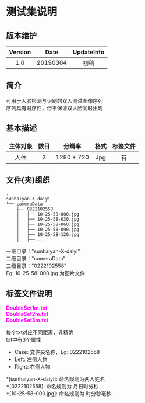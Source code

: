 # 测试集说明
## 版本维护
|Version|Date|UpdateInfo|
|:--:|:--:|:--:|
|1.0|20190304|初稿|
## 简介

可用于人脸检测与识别的双人测试图像序列  
序列具有时序性，但不保证双人脸同时出现  

## 基本描述
|主体对象|数目|分辨率|格式|标签文件|
|:--:|:--:|:--:|:--:|:--:|
|人体|2|1280 * 720|Jpg|有

## 文件(夹)组织
```
.
sunhaiyan-X-daiyi
└── cameraData
    ├── 0222102558
    │   ├── 10-25-58-000.jpg
    │   ├── 10-25-58-030.jpg
    │   ├── 10-25-58-060.jpg
    │   ├── 10-25-58-090.jpg
    │   ├── 10-25-58-120.jpg
    │   ├── ...
```
一级目录："sunhaiyan-X-daiyi"  
二级目录："cameraData"  
三级目录："0222102558"  
Eg: 10-25-58-000.jpg 为图片文件  

## 标签文件说明
<font color="#ff00ff">**DoubleSet1m.txt  
DoubleSet2m.txt  
DoubleSet3m.txt**</font>

每个txt对应不同距离，非精确  
txt中有3个属性
 - Case: 文件夹名称，Eg: 0222102558
 - Left: 左侧人物
 - Right: 右侧人物

*[sunhaiyan-X-daiyi]: 命名规则为两人姓名  
*[0222102558]: 命名规则为 月日时分秒  
*[10-25-58-000.jpg]: 命名规则为 时分秒毫秒  

<!--stackedit_data:
eyJoaXN0b3J5IjpbMTcyNTQ2MDc1N119
-->
